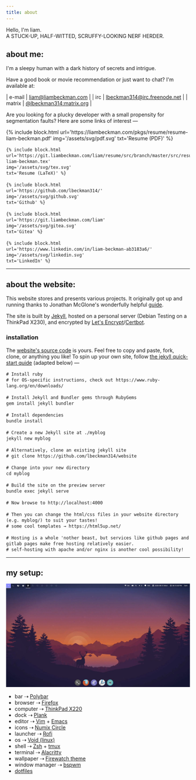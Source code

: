 ```yaml
---
title: about
---
```


<div class="center">
    <span id="hello" class="big rainbow">Hello, I'm liam.</span>
    <object id="smile" type="image/svg+xml" data="/assets/svg/icon-smile.svg"></object>
</div>

<div id="stuck-up">A STUCK-UP, HALF-WITTED, SCRUFFY-LOOKING NERF HERDER.</div>

## about me:
I'm a sleepy human with a dark history of secrets and intrigue.

Have a good book or movie recommendation or just want to chat? I'm available at:

| e-mail | <a href="mailto:liam@liambeckman.com">liam@liambeckman.com</a> |
| irc | [lbeckman314@irc.freenode.net](https://freenode.net/) |
| matrix | [@lbeckman314:matrix.org](https://matrix.org/) |


Are you looking for a plucky developer with a small propensity for segmentation faults? Here are some links of interest —

<div class="inline-block profiles">
    {% include block.html
    url='https://liambeckman.com/pkgs/resume/resume-liam-beckman.pdf' 
    img='/assets/svg/pdf.svg'
    txt='Resume (PDF)' %}

    {% include block.html
    url='https://git.liambeckman.com/liam/resume/src/branch/master/src/resume-liam-beckman.tex'
    img='/assets/svg/tex.svg'
    txt='Resume (LaTeX)' %}

    {% include block.html
    url='https://github.com/lbeckman314/'
    img='/assets/svg/github.svg'
    txt='Github' %}

    {% include block.html
    url='https://git.liambeckman.com/liam'
    img='/assets/svg/gitea.svg'
    txt='Gitea' %}

    {% include block.html
    url='https://www.linkedin.com/in/liam-beckman-ab3183a6/'
    img='/assets/svg/linkedin.svg'
    txt='LinkedIn' %}
</div>

---

## about the website:

This website stores and presents various projects. It originally got up and running thanks to Jonathan McGlone's wonderfully helpful [guide](http://jmcglone.com/guides/github-pages/).

The site is built by [Jekyll](https://jekyllrb.com/), hosted on a personal server (Debian Testing on a ThinkPad X230), and encrypted by [Let's Encrypt](https://letsencrypt.org/)/[Certbot](https://certbot.eff.org/).

### installation

The [website's source code](https://github.com/lbeckman314/website) is yours. Feel free to copy and paste, fork, clone, or anything you like! To spin up your own site, follow [the jekyll quick-start quide](https://jekyllrb.com/docs/quickstart/) (adapted below) —

```shell
# Install ruby
# for OS-specific instructions, check out https://www.ruby-lang.org/en/downloads/

# Install Jekyll and Bundler gems through RubyGems
gem install jekyll bundler

# Install dependencies
bundle install

# Create a new Jekyll site at ./myblog
jekyll new myblog

# Alternatively, clone an existing jekyll site
# git clone https://github.com/lbeckman314/website

# Change into your new directory
cd myblog

# Build the site on the preview server
bundle exec jekyll serve

# Now browse to http://localhost:4000

# Then you can change the html/css files in your website directory (e.g. myblog/) to suit your tastes!
# some cool templates → https://html5up.net/

# Hosting is a whole 'nother beast, but services like github pages and gitlab pages make free hosting relatively easier.
# self-hosting with apache and/or nginx is another cool possibility!
```

---

## my setup:

![Screenshot of desktop.](/assets/images/home.jpg)

- bar ⇢ [Polybar](https://polybar.github.io/)
- browser ⇢ [Firefox](https://www.mozilla.org/)
- computer ⇢ [ThinkPad X220](https://en.wikipedia.org/wiki/ThinkPad_X_series)
- dock ⇢ [Plank](https://launchpad.net/plank)
- editor ⇢ [Vim](https://www.vim.org/) + [Emacs](https://www.gnu.org/software/emacs/)
- icons ⇢ [Numix Circle](https://github.com/numixproject/numix-icon-theme-circle)
- launcher ⇢ [Rofi](https://github.com/davatorium/rofi)
- os ⇢ [Void (linux)](https://voidlinux.org/)
- shell ⇢ [Zsh](http://zsh.sourceforge.net/) + [tmux](https://github.com/tmux/tmux)
- terminal ⇢ [Alacritty](https://github.com/alacritty/alacritty)
- wallpaper ⇢ [Firewatch theme](https://github.com/adi1090x/dynamic-wallpaper)
- window manager ⇢ [bspwm](https://github.com/baskerville/bspwm)
- [dotfiles](https://github.com/lbeckman314/dotfiles)

